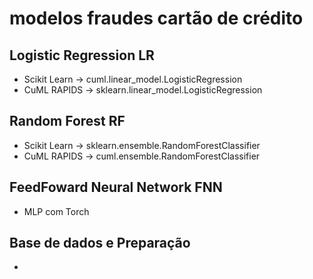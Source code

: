 # modelos fraudes cartão de crédito

## Logistic Regression LR
- Scikit Learn -> cuml.linear_model.LogisticRegression
- CuML RAPIDS -> sklearn.linear_model.LogisticRegression

## Random Forest RF
- Scikit Learn -> sklearn.ensemble.RandomForestClassifier
- CuML RAPIDS  -> cuml.ensemble.RandomForestClassifier

## FeedFoward Neural Network FNN
- MLP com Torch

## Base de dados e Preparação
- 